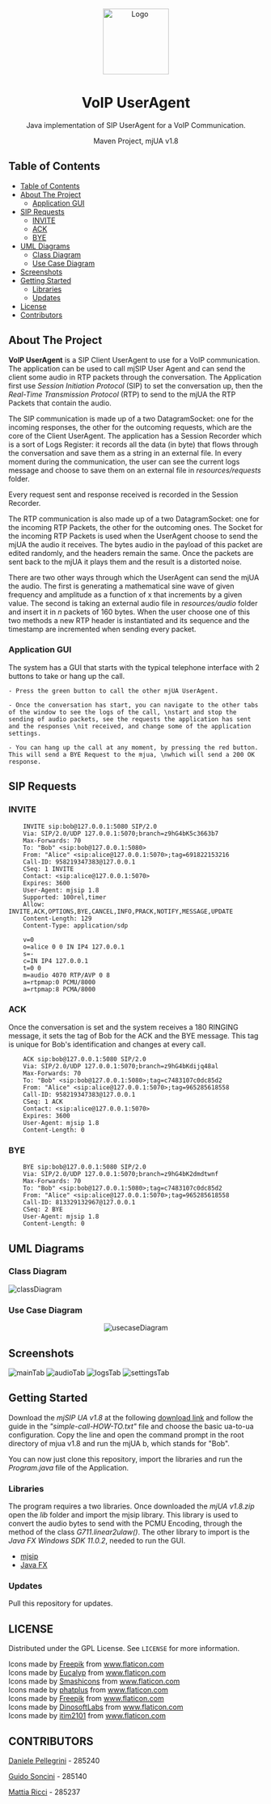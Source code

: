 <!-- PROJECT LOGO -->
  <br />
    <p align="center">
  <a href="https://github.com/danielepelleg/VoIP">
    <img src="src/main/resources/images/voip.png" alt="Logo" width="130" height="130">
  </a>
  <h1 align="center">VoIP UserAgent</h1>
  <p align="center">
    Java implementation of SIP UserAgent for a VoIP Communication.
  </p>
  <p align="center">
    Maven Project, mjUA v1.8
  </p>
  
  <!-- TABLE OF CONTENTS -->
  ## Table of Contents
  
  - [Table of Contents](#table-of-contents)
  - [About The Project](#about-the-project)
    - [Application GUI](#application-gui) 
  - [SIP Requests](#sip-requests)
    - [INVITE](#INVITE)
    - [ACK](#ACK)
    - [BYE](#BYE)
  - [UML Diagrams](#uml-diagrams)
    - [Class Diagram](#class-diagram)
    - [Use Case Diagram](#use-case-diagram)
  - [Screenshots](#screenshots)
  - [Getting Started](#getting-started)
    - [Libraries](#Libraries)
    - [Updates](#updates)
  - [License](#license)
  - [Contributors](#contributors)
   
   <!-- ABOUT THE PROJECT -->
   ## About The Project
   **VoIP UserAgent** is a SIP Client UserAgent to use for a VoIP communication. The application can be used to call mjSIP User Agent and can 
   send the client some audio in RTP packets through the conversation. The Application first use *Session Initiation Protocol* (SIP) to set
   the conversation up, then the *Real-Time Transmission Protocol* (RTP) to send to the mjUA the RTP Packets that contain the audio. 
   
   The SIP communication is made up of a two DatagramSocket: one for the incoming responses, the other for the outcoming requests, 
   which are the core of the Client UserAgent. The application has a Session Recorder which is a sort of Logs Register: it records
   all the data (in byte) that flows through the conversation and save them as a string in an external file. In every moment during the communication,
   the user can see the current logs message and choose to save them on an external file in *resources/requests* folder.
   
   Every request sent and response received is recorded in the Session Recorder.

   The RTP communication is also made up of a two DatagramSocket: one for the incoming RTP Packets, the other for the outcoming ones. The Socket
   for the incoming RTP Packets is used when the UserAgent choose to send the mjUA the audio it receives. The bytes audio in the payload of this packet are edited
   randomly, and the headers remain the same. Once the packets are sent back to the mjUA it plays them and the result is a distorted noise.

   There are two other ways through which the UserAgent can send the mjUA the audio. The first is generating a mathematical sine wave of given frequency and amplitude 
   as a function of x that increments by a given value. The second is taking an external audio file in *resources/audio* folder and insert it in *n* packets of 160 bytes. When the user choose one of this two methods a new RTP header is instantiated and its sequence and the timestamp are incremented when sending every packet.

   ### Application GUI

   The system has a GUI that starts with the typical telephone interface with 2 buttons to take or hang up the call.
    
    - Press the green button to call the other mjUA UserAgent.
    
    - Once the conversation has start, you can navigate to the other tabs of the window to see the logs of the call, \nstart and stop the sending of audio packets, see the requests the application has sent and the responses \nit received, and change some of the application settings.
    
    - You can hang up the call at any moment, by pressing the red button. This will send a BYE Request to the mjua, \nwhich will send a 200 OK response.
   
   <!-- SIP REQUESTS  -->
   ## SIP Requests

   ### INVITE
        INVITE sip:bob@127.0.0.1:5080 SIP/2.0
        Via: SIP/2.0/UDP 127.0.0.1:5070;branch=z9hG4bK5c3663b7
        Max-Forwards: 70
        To: "Bob" <sip:bob@127.0.0.1:5080>
        From: "Alice" <sip:alice@127.0.0.1:5070>;tag=691822153216
        Call-ID: 958219347383@127.0.0.1
        CSeq: 1 INVITE
        Contact: <sip:alice@127.0.0.1:5070>
        Expires: 3600
        User-Agent: mjsip 1.8
        Supported: 100rel,timer
        Allow: INVITE,ACK,OPTIONS,BYE,CANCEL,INFO,PRACK,NOTIFY,MESSAGE,UPDATE
        Content-Length: 129
        Content-Type: application/sdp

        v=0
        o=alice 0 0 IN IP4 127.0.0.1
        s=-
        c=IN IP4 127.0.0.1
        t=0 0
        m=audio 4070 RTP/AVP 0 8
        a=rtpmap:0 PCMU/8000
        a=rtpmap:8 PCMA/8000

   ### ACK
   Once the conversation is set and the system receives a 180 RINGING message, it sets the tag of Bob for the ACK and the BYE message.
   This tag is unique for Bob's identification and changes at every call.

        ACK sip:bob@127.0.0.1:5080 SIP/2.0
        Via: SIP/2.0/UDP 127.0.0.1:5070;branch=z9hG4bKdijq48al
        Max-Forwards: 70
        To: "Bob" <sip:bob@127.0.0.1:5080>;tag=c7483107c0dc85d2
        From: "Alice" <sip:alice@127.0.0.1:5070>;tag=965285618558
        Call-ID: 958219347383@127.0.0.1
        CSeq: 1 ACK
        Contact: <sip:alice@127.0.0.1:5070>
        Expires: 3600
        User-Agent: mjsip 1.8
        Content-Length: 0

   ### BYE 
        BYE sip:bob@127.0.0.1:5080 SIP/2.0
        Via: SIP/2.0/UDP 127.0.0.1:5070;branch=z9hG4bK2dmdtwnf
        Max-Forwards: 70
        To: "Bob" <sip:bob@127.0.0.1:5080>;tag=c7483107c0dc85d2
        From: "Alice" <sip:alice@127.0.0.1:5070>;tag=965285618558
        Call-ID: 813329132967@127.0.0.1
        CSeq: 2 BYE
        User-Agent: mjsip 1.8
        Content-Length: 0

   <!-- UML DIAGRAMS -->
   ## UML Diagrams

   ### Class Diagram
   <img src="Documentation/UML Diagrams/Class Diagram/Class_Diagram.png" alt="classDiagram">

   ### Use Case Diagram
   <p align="center"><img src="Documentation/UML Diagrams/Use Case Diagram/Use_Case_Diagram.png" alt="usecaseDiagram"></p>

   <!-- SCREENSHOTS -->
   ## Screenshots
   <img src="Documentation/Screenshots/Main Tab.png" alt="mainTab">
   <img src="Documentation/Screenshots/Audio Tab.png" alt="audioTab">
   <img src="Documentation/Screenshots/Logs Tab.png" alt="logsTab">
   <img src="Documentation/Screenshots/Settings Tab.png" alt="settingsTab">

   <!-- GETTING STARTED -->
   ## Getting Started
   Download the *mjSIP UA v1.8* at the following <a href="http://www.mjsip.org/download.html">download link</a> and follow the
   guide in the *"simple-call-HOW-TO.txt"* file and choose the basic ua-to-ua configuration. Copy the line and open the command prompt 
   in the root directory of mjua v1.8 and run the mjUA b, which stands for "Bob".

   You can now just clone this repository, import the libraries and run the *Program.java* file of the Application.
   
   ### Libraries
   The program requires a two libraries. Once downloaded the *mjUA v1.8.zip* open the *lib* folder and import the mjsip library. This library is used
   to convert the audio bytes to send with the PCMU Encoding, through the method of the class *G711.linear2ulaw()*. The other library to import is the
   *Java FX Windows SDK 11.0.2*, needed to run the GUI.

   
   - <a href="http://www.mjsip.org/download.html" title="mjsip">mjsip</a>
   - <a href="https://gluonhq.com/products/javafx/" title="JavaFX">Java FX</a>

   ### Updates
   Pull this repository for updates.
   
   <!-- LICENSE -->
   ## LICENSE
   Distributed under the GPL License. See `LICENSE` for more information.
   <!-- VOIP LOGO IMAGE / SETTINGS IMAGE -->
   <div>Icons made by <a href="https://www.flaticon.com/authors/freepik" title="Freepik">Freepik</a> from <a href="https://www.flaticon.com/" 
   title="Flaticon"> www.flaticon.com</a></div>
   <!-- AUDIO CONTROL BUTTON -->
   Icons made by <a href="https://www.flaticon.com/authors/eucalyp" title="Eucalyp">Eucalyp</a> from <a href="https://www.flaticon.com/" 
   title="Flaticon"> www.flaticon.com</a>
   <!-- FILE AUDIO BUTTON-->
   <div>Icons made by <a href="https://www.flaticon.com/authors/smashicons" title="Smashicons">Smashicons</a> from <a href="https://www.flaticon.com/" title="Flaticon">www.flaticon.com</a></div>
   <!-- SINUSOIDAL AUDIO BUTTON-->
   <div>Icons made by <a href="https://www.flaticon.com/authors/phatplus" title="phatplus">phatplus</a> from <a href="https://www.flaticon.com/" 
   title="Flaticon">www.flaticon.com</a></div>
   <!-- SPOILED AUDIO BUTTON -->
   <div>Icons made by <a href="https://www.flaticon.com/authors/freepik" title="Freepik">Freepik</a> from <a href="https://www.flaticon.com/" 
   title="Flaticon">www.flaticon.com</a></div>
   <!-- STOP AUDIO BUTTON -->
   <div>Icons made by <a href="https://www.flaticon.com/authors/dinosoftlabs" title="DinosoftLabs">DinosoftLabs</a> from <a href="https://www.flaticon.com/" 
   title="Flaticon">www.flaticon.com</a></div>
   <!-- LOGS IMAGE -->
   <div>Icons made by <a href="https://www.flaticon.com/authors/itim2101" title="itim2101">itim2101</a> from <a href="https://www.flaticon.com/" 
   title="Flaticon">www.flaticon.com</a></div>

   
   <!-- CONTRIBUTORS -->
   ## CONTRIBUTORS
   [Daniele Pellegrini](https://github.com/danielepelleg) - 285240

   [Guido Soncini](https://github.com/gweedo) - 285140

   [Mattia Ricci](https://github.com/tiaringhio) - 285237
   
   
